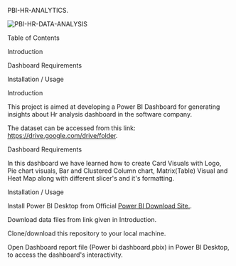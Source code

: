 PBI-HR-ANALYTICS.

![PBI-HR-DATA-ANALYSIS](https://github.com/KeerthanaV-dot/Power-Bi-Dashboard/assets/134577191/e0fd8614-a812-4145-90b5-7863db5dc556)

Table of Contents

Introduction

Dashboard Requirements

Installation / Usage

Introduction

This project is aimed at developing a Power BI Dashboard for generating insights about Hr analysis dashboard in the software company.

The dataset can be accessed from this link: https://drive.google.com/drive/folder.

Dashboard Requirements

In this dashboard we have learned how to create Card Visuals with Logo, Pie chart visuals, 
Bar and Clustered Column chart, Matrix(Table) Visual and Heat Map along with different slicer's and it's formatting.

Installation / Usage

Install Power BI Desktop from Official [Power BI Download Site.](https://www.microsoft.com/en-us/download/details.aspx?id=58494).

Download data files from link given in Introduction.

Clone/download this repository to your local machine.

Open Dashboard report file (Power bi dashboard.pbix) in Power BI Desktop, to access the dashboard's interactivity.
